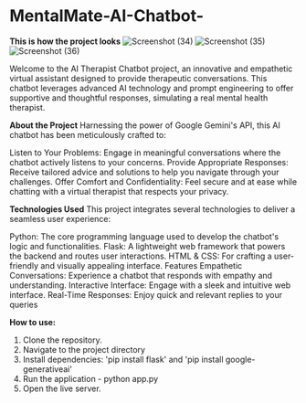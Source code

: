 # MentalMate-AI-Chatbot-
**This is how the project looks**
![Screenshot (34)](https://github.com/Abhi-0703/MentalMate-AI-Chatbot-/assets/145333260/0b6bcd1d-15fb-473f-8f0f-eb1886daf7f1)
![Screenshot (35)](https://github.com/Abhi-0703/MentalMate-AI-Chatbot-/assets/145333260/d3631b0b-68e8-44b9-82ea-e9ce9643f162)
![Screenshot (36)](https://github.com/Abhi-0703/MentalMate-AI-Chatbot-/assets/145333260/7cea4504-c050-4c6f-931f-43bfe8c870f9)

Welcome to the AI Therapist Chatbot project, an innovative and empathetic virtual assistant designed to provide therapeutic conversations. This chatbot leverages advanced AI technology and prompt engineering to offer supportive and thoughtful responses, simulating a real mental health therapist.

**About the Project**
Harnessing the power of Google Gemini's API, this AI chatbot has been meticulously crafted to:

Listen to Your Problems: Engage in meaningful conversations where the chatbot actively listens to your concerns.
Provide Appropriate Responses: Receive tailored advice and solutions to help you navigate through your challenges.
Offer Comfort and Confidentiality: Feel secure and at ease while chatting with a virtual therapist that respects your privacy.


**Technologies Used**
This project integrates several technologies to deliver a seamless user experience:

Python: The core programming language used to develop the chatbot's logic and functionalities.
Flask: A lightweight web framework that powers the backend and routes user interactions.
HTML & CSS: For crafting a user-friendly and visually appealing interface.
Features
Empathetic Conversations: Experience a chatbot that responds with empathy and understanding.
Interactive Interface: Engage with a sleek and intuitive web interface.
Real-Time Responses: Enjoy quick and relevant replies to your queries

**How to use:**
1) Clone the repository.
2) Navigate to the project directory
3) Install dependencies: 'pip install flask' and 'pip install google-generativeai'
4) Run the application - python app.py
5) Open the live server.
